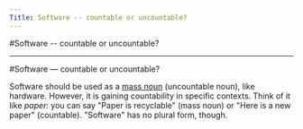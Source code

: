 ```yaml
---
Title: Software -- countable or uncountable?
---
```

#Software -- countable or uncountable?

---
#Software &mdash; countable or uncountable?

Software should be used as a [mass noun](http://en.wikipedia.org/wiki/Mass_noun) (uncountable noun), like hardware. However, it is gaining countability in specific contexts. Think of it like *paper*: you can say "Paper is recyclable" (mass noun) or "Here is a new paper" (countable). "Software" has no plural form, though. 
